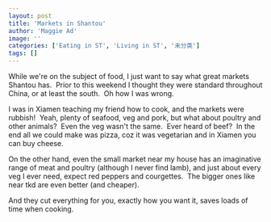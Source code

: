 ```yaml
---
layout: post
title: 'Markets in Shantou'
author: 'Maggie Ad'
image: ''
categories: ['Eating in ST', 'Living in ST', '未分类']
tags: []
---
```


While we're on the subject of food, I just want to say what great markets Shantou has.  Prior to this weekend I thought they were standard throughout China, or at least the south.  Oh how I was wrong. 

I was in Xiamen teaching my friend how to cook, and the markets were rubbish!  Yeah, plenty of seafood, veg and pork, but what about poultry and other animals?  Even the veg wasn't the same.  Ever heard of beef?  In the end all we could make was pizza, coz it was vegetarian and in Xiamen you can buy cheese. 

On the other hand, even the small market near my house has an imaginative range of meat and poultry (although I never find lamb), and just about every veg I ever need, expect red peppers and courgettes.  The bigger ones like near tkd are even better (and cheaper).

And they cut everything for you, exactly how you want it, saves loads of time when cooking.